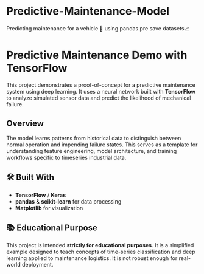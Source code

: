 # Predictive-Maintenance-Model
Predicting maintenance for a vehicle 🚗 using pandas pre save datasets📈  
# Predictive Maintenance Demo with TensorFlow

This project demonstrates a proof-of-concept for a predictive maintenance system using deep learning. It uses a neural network built with **TensorFlow** to analyze simulated sensor data and predict the likelihood of mechanical failure.

## Overview

The model learns patterns from historical data to distinguish between normal operation and impending failure states. This serves as a template for understanding feature engineering, model architecture, and training workflows specific to timeseries industrial data.

## 🛠️ Built With
*   **TensorFlow** / **Keras**
*   **pandas** & **scikit-learn** for data processing
*   **Matplotlib** for visualization

## 📚 Educational Purpose
This project is intended **strictly for educational purposes**. It is a simplified example designed to teach concepts of time-series classification and deep learning applied to maintenance logistics. It is not robust enough for real-world deployment.
